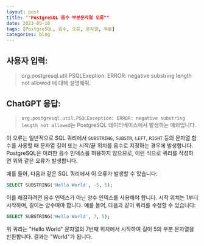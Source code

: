 ```yaml
---
layout: post
title: ""PostgreSQL 음수 부분문자열 오류""
date: 2023-05-10
tags: [PostgreSQL, 음수, 오류, 문자열, 부분]
categories: blog
---
```


## 사용자 입력:
> org.postgresql.util.PSQLExeption: ERROR: negative substring length not allowed 에 대해 설명해줘.

## ChatGPT 응답:
> `org.postgresql.util.PSQLException: ERROR: negative substring length not allowed`는 PostgreSQL 데이터베이스에서 발생하는 예외입니다.

이 오류는 일반적으로 SQL 쿼리에서 `SUBSTRING`, `SUBSTR`, `LEFT`, `RIGHT` 등의 문자열 함수를 사용할 때 문자열 길이 또는 시작/끝 위치를 음수로 지정하는 경우에 발생합니다. PostgreSQL은 이러한 음수 인덱스를 허용하지 않으므로, 이런 식으로 쿼리를 작성하면 위와 같은 오류가 발생합니다.

예를 들어, 다음과 같은 SQL 쿼리에서 이 오류가 발생할 수 있습니다:

```sql
SELECT SUBSTRING('Hello World', -5, 5);
```

이를 해결하려면 음수 인덱스가 아닌 양수 인덱스를 사용해야 합니다. 시작 위치는 1부터 시작하며, 길이는 양수여야 합니다. 예를 들어, 다음과 같이 쿼리를 수정할 수 있습니다:

```sql
SELECT SUBSTRING('Hello World', 7, 5);
```

위 쿼리는 "Hello World" 문자열의 7번째 위치에서 시작하여 길이 5의 부분 문자열을 반환합니다. 결과는 "World"가 됩니다.

